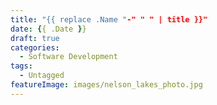```yaml
---
title: "{{ replace .Name "-" " " | title }}"
date: {{ .Date }}
draft: true
categories:
  - Software Development
tags:
  - Untagged
featureImage: images/nelson_lakes_photo.jpg
---
```


<!--more-->